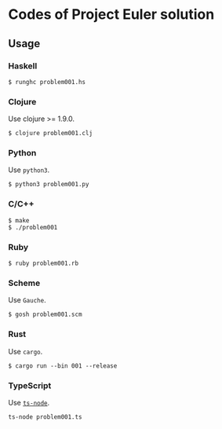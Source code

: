 # Codes of Project Euler solution

## Usage

### Haskell

```
$ runghc problem001.hs
```

### Clojure

Use clojure >= 1.9.0.

```
$ clojure problem001.clj
```

### Python

Use `python3`.

```
$ python3 problem001.py
```

### C/C++

```
$ make
$ ./problem001
```

### Ruby

```
$ ruby problem001.rb
```

### Scheme

Use `Gauche`.

```
$ gosh problem001.scm
```

### Rust

Use `cargo`.

```
$ cargo run --bin 001 --release
```

### TypeScript

Use [`ts-node`](https://github.com/TypeStrong/ts-node).

```
ts-node problem001.ts
```
